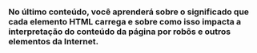 ### No último conteúdo, você aprenderá sobre o significado que cada elemento HTML carrega e sobre como isso impacta a interpretação do conteúdo da página por robôs e outros elementos da Internet.
